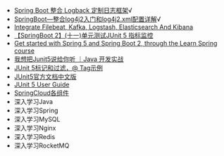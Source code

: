 * [Spring Boot 整合 Logback 定制日志框架](https://tobebetterjavaer.com/springboot/logback.html#%E7%BC%96%E7%A8%8B%E5%96%B5%E5%AE%9E%E6%88%98%E9%A1%B9%E7%9B%AE%E7%9A%84%E6%97%A5%E5%BF%97%E6%A1%88%E4%BE%8B%E5%88%86%E6%9E%90)√
* [SpringBoot—整合log4j2入门和log4j2.xml配置详解](https://juejin.cn/post/6870656918567567367)√
* [Integrate Filebeat, Kafka, Logstash, Elasticsearch And Kibana](https://github.com/eunsour/docker-elk)
* [【SpringBoot 2】(十一)单元测试JUnit 5 指标监控](https://bbs.huaweicloud.com/blogs/374443)
* [Get started with Spring 5 and Spring Boot 2, through the Learn Spring course](https://www.baeldung.com/junit-5)
* [我想把Junit5说给你听 ｜Java 开发实战](https://developer.aliyun.com/article/971909)
* [JUnit 5标记和过滤，@ Tag示例](https://blog.csdn.net/cyan20115/article/details/106549237)
* [JUnit5官方文档中文版](https://doczhcn.gitbook.io/junit5/)
* [JUnit 5 User Guide](https://junit.org/junit5/docs/current/user-guide/#overview)
* [SpringCloud各组件](https://pdai.tech/md/interview/x-interview-2.html#_14-1-spring-cloud)
* 深入学习Java
* 深入学习Spring
* 深入学习MySQL
* 深入学习Nginx
* 深入学习Redis
* 深入学习RocketMQ